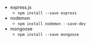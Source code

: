 - express.js
  - `npm install --save express`
- nodemon
  - `npm install nodemon --save-dev`
- mongoose
  - `npm install --save mongoose`
